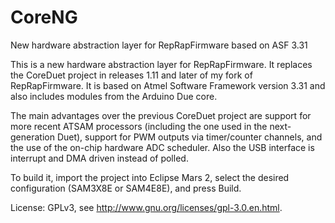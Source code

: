 # CoreNG
New hardware abstraction layer for RepRapFirmware based on ASF 3.31

This is a new hardware abstraction layer for RepRapFirmware. It replaces the CoreDuet project in releases 1.11 and later of my fork of RepRapFirmware. It is based on Atmel Software Framework version 3.31 and also includes modules from the Arduino Due core.

The main advantages over the previous CoreDuet project are support for more recent ATSAM processors (including the one used in the next-generation Duet), support for PWM outputs via timer/counter channels, and the use of the on-chip hardware ADC scheduler. Also the USB interface is interrupt and DMA driven instead of polled.

To build it, import the project into Eclipse Mars 2, select the desired configuration (SAM3X8E or SAM4E8E), and press Build.

License: GPLv3, see http://www.gnu.org/licenses/gpl-3.0.en.html.
